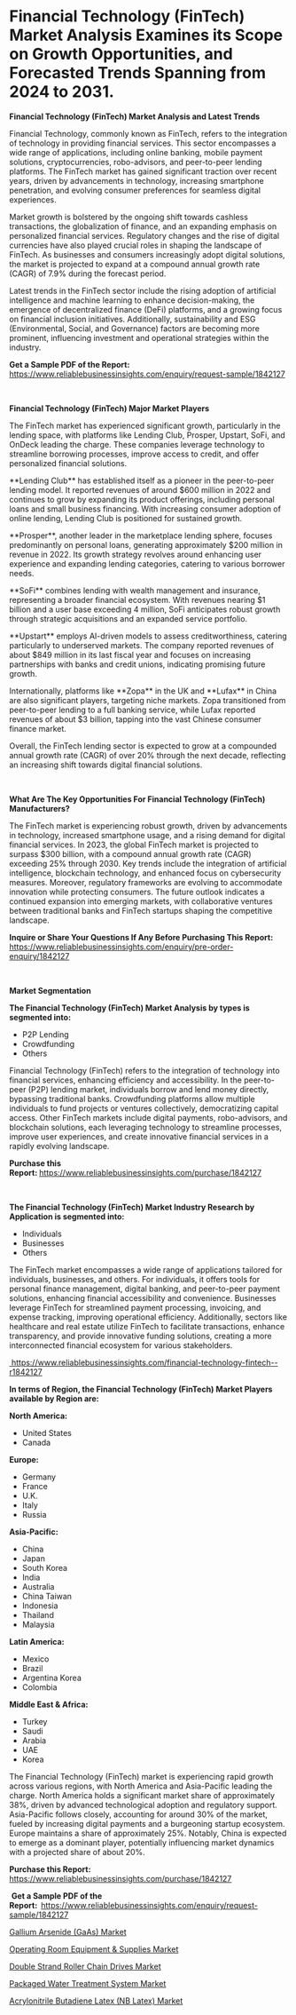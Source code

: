<p><h1>Financial Technology (FinTech) Market Analysis Examines its Scope on Growth Opportunities, and Forecasted Trends Spanning from 2024 to 2031.</h1></p><p><strong>Financial Technology (FinTech) Market Analysis and Latest Trends</strong></p>
<p><p>Financial Technology, commonly known as FinTech, refers to the integration of technology in providing financial services. This sector encompasses a wide range of applications, including online banking, mobile payment solutions, cryptocurrencies, robo-advisors, and peer-to-peer lending platforms. The FinTech market has gained significant traction over recent years, driven by advancements in technology, increasing smartphone penetration, and evolving consumer preferences for seamless digital experiences.</p><p>Market growth is bolstered by the ongoing shift towards cashless transactions, the globalization of finance, and an expanding emphasis on personalized financial services. Regulatory changes and the rise of digital currencies have also played crucial roles in shaping the landscape of FinTech. As businesses and consumers increasingly adopt digital solutions, the market is projected to expand at a compound annual growth rate (CAGR) of 7.9% during the forecast period.</p><p>Latest trends in the FinTech sector include the rising adoption of artificial intelligence and machine learning to enhance decision-making, the emergence of decentralized finance (DeFi) platforms, and a growing focus on financial inclusion initiatives. Additionally, sustainability and ESG (Environmental, Social, and Governance) factors are becoming more prominent, influencing investment and operational strategies within the industry.</p></p>
<p><strong>Get a Sample PDF of the Report:&nbsp;</strong> <a href="https://www.reliablebusinessinsights.com/enquiry/request-sample/1842127?utm_campaign=39&utm_medium=2&utm_source=Github&utm_content=ia&utm_term=30102024&utm_id=financial-technology-fintech">https://www.reliablebusinessinsights.com/enquiry/request-sample/1842127</a></p>
<p>&nbsp;</p>
<p><strong>Financial Technology (FinTech) Major Market Players</strong></p>
<p><p>The FinTech market has experienced significant growth, particularly in the lending space, with platforms like Lending Club, Prosper, Upstart, SoFi, and OnDeck leading the charge. These companies leverage technology to streamline borrowing processes, improve access to credit, and offer personalized financial solutions.</p><p>**Lending Club** has established itself as a pioneer in the peer-to-peer lending model. It reported revenues of around $600 million in 2022 and continues to grow by expanding its product offerings, including personal loans and small business financing. With increasing consumer adoption of online lending, Lending Club is positioned for sustained growth.</p><p>**Prosper**, another leader in the marketplace lending sphere, focuses predominantly on personal loans, generating approximately $200 million in revenue in 2022. Its growth strategy revolves around enhancing user experience and expanding lending categories, catering to various borrower needs.</p><p>**SoFi** combines lending with wealth management and insurance, representing a broader financial ecosystem. With revenues nearing $1 billion and a user base exceeding 4 million, SoFi anticipates robust growth through strategic acquisitions and an expanded service portfolio.</p><p>**Upstart** employs AI-driven models to assess creditworthiness, catering particularly to underserved markets. The company reported revenues of about $849 million in its last fiscal year and focuses on increasing partnerships with banks and credit unions, indicating promising future growth.</p><p>Internationally, platforms like **Zopa** in the UK and **Lufax** in China are also significant players, targeting niche markets. Zopa transitioned from peer-to-peer lending to a full banking service, while Lufax reported revenues of about $3 billion, tapping into the vast Chinese consumer finance market.</p><p>Overall, the FinTech lending sector is expected to grow at a compounded annual growth rate (CAGR) of over 20% through the next decade, reflecting an increasing shift towards digital financial solutions.</p></p>
<p>&nbsp;</p>
<p><strong>What Are The Key Opportunities For Financial Technology (FinTech) Manufacturers?</strong></p>
<p><p>The FinTech market is experiencing robust growth, driven by advancements in technology, increased smartphone usage, and a rising demand for digital financial services. In 2023, the global FinTech market is projected to surpass $300 billion, with a compound annual growth rate (CAGR) exceeding 25% through 2030. Key trends include the integration of artificial intelligence, blockchain technology, and enhanced focus on cybersecurity measures. Moreover, regulatory frameworks are evolving to accommodate innovation while protecting consumers. The future outlook indicates a continued expansion into emerging markets, with collaborative ventures between traditional banks and FinTech startups shaping the competitive landscape.</p></p>
<p><strong>Inquire or Share Your Questions If Any Before Purchasing This Report:</strong> <a href="https://www.reliablebusinessinsights.com/enquiry/pre-order-enquiry/1842127?utm_campaign=39&utm_medium=2&utm_source=Github&utm_content=ia&utm_term=30102024&utm_id=financial-technology-fintech">https://www.reliablebusinessinsights.com/enquiry/pre-order-enquiry/1842127</a></p>
<p>&nbsp;</p>
<p><strong>Market Segmentation</strong></p>
<p><strong>The Financial Technology (FinTech) Market Analysis by types is segmented into:</strong></p>
<p><ul><li>P2P Lending</li><li>Crowdfunding</li><li>Others</li></ul></p>
<p><p>Financial Technology (FinTech) refers to the integration of technology into financial services, enhancing efficiency and accessibility. In the peer-to-peer (P2P) lending market, individuals borrow and lend money directly, bypassing traditional banks. Crowdfunding platforms allow multiple individuals to fund projects or ventures collectively, democratizing capital access. Other FinTech markets include digital payments, robo-advisors, and blockchain solutions, each leveraging technology to streamline processes, improve user experiences, and create innovative financial services in a rapidly evolving landscape.</p></p>
<p><strong>Purchase this Report:&nbsp;</strong><a href="https://www.reliablebusinessinsights.com/purchase/1842127?utm_campaign=39&utm_medium=2&utm_source=Github&utm_content=ia&utm_term=30102024&utm_id=financial-technology-fintech">https://www.reliablebusinessinsights.com/purchase/1842127</a></p>
<p>&nbsp;</p>
<p><strong>The Financial Technology (FinTech) Market Industry Research by Application is segmented into:</strong></p>
<p><ul><li>Individuals</li><li>Businesses</li><li>Others</li></ul></p>
<p><p>The FinTech market encompasses a wide range of applications tailored for individuals, businesses, and others. For individuals, it offers tools for personal finance management, digital banking, and peer-to-peer payment solutions, enhancing financial accessibility and convenience. Businesses leverage FinTech for streamlined payment processing, invoicing, and expense tracking, improving operational efficiency. Additionally, sectors like healthcare and real estate utilize FinTech to facilitate transactions, enhance transparency, and provide innovative funding solutions, creating a more interconnected financial ecosystem for various stakeholders.</p></p>
<p><a href="https://www.reliablebusinessinsights.com/financial-technology-fintech--r1842127?utm_campaign=39&utm_medium=2&utm_source=Github&utm_content=ia&utm_term=30102024&utm_id=financial-technology-fintech">&nbsp;https://www.reliablebusinessinsights.com/financial-technology-fintech--r1842127</a></p>
<p><strong>In terms of Region, the Financial Technology (FinTech) Market Players available by Region are:</strong></p>
<p>
    <p> <strong> North America: </strong>
        <ul>
            <li>United States</li>
            <li>Canada</li>
        </ul>
        </p> 
    <p> <strong> Europe: </strong>
        <ul>
            <li>Germany</li>
            <li>France</li>
            <li>U.K.</li>
            <li>Italy</li>
            <li>Russia</li>
        </ul>
        </p> 
    <p> <strong> Asia-Pacific: </strong>
        <ul>
            <li>China</li>
            <li>Japan</li>
            <li>South Korea</li>
            <li>India</li>
            <li>Australia</li>
            <li>China Taiwan</li>
            <li>Indonesia</li>
            <li>Thailand</li>
            <li>Malaysia</li>
        </ul>
        </p> 
    <p> <strong> Latin America: </strong>
        <ul>
            <li>Mexico</li>
            <li>Brazil</li>
            <li>Argentina Korea</li>
            <li>Colombia</li>
        </ul>
        </p> 
    <p> <strong> Middle East & Africa: </strong>
        <ul>
            <li>Turkey</li>
            <li>Saudi</li>
            <li>Arabia</li>
            <li>UAE</li>
            <li>Korea</li>
        </ul>
    </p>
    </p>
<p><p>The Financial Technology (FinTech) market is experiencing rapid growth across various regions, with North America and Asia-Pacific leading the charge. North America holds a significant market share of approximately 38%, driven by advanced technological adoption and regulatory support. Asia-Pacific follows closely, accounting for around 30% of the market, fueled by increasing digital payments and a burgeoning startup ecosystem. Europe maintains a share of approximately 25%. Notably, China is expected to emerge as a dominant player, potentially influencing market dynamics with a projected share of about 20%.</p></p>
<p><strong>Purchase this Report: </strong><a href="https://www.reliablebusinessinsights.com/purchase/1842127?utm_campaign=39&utm_medium=2&utm_source=Github&utm_content=ia&utm_term=30102024&utm_id=financial-technology-fintech">https://www.reliablebusinessinsights.com/purchase/1842127</a></p>
<p>&nbsp;<strong>Get a Sample PDF of the Report:&nbsp;&nbsp;</strong><a href="https://www.reliablebusinessinsights.com/enquiry/request-sample/1842127?utm_campaign=39&utm_medium=2&utm_source=Github&utm_content=ia&utm_term=30102024&utm_id=financial-technology-fintech">https://www.reliablebusinessinsights.com/enquiry/request-sample/1842127</a></p>
<p><strong></strong></p>
<p><p><a href="https://github.com/mac1evjen/Market-Research-Report-List-1/blob/main/gallium-arsenide-gaas-market.md?utm_campaign=39&utm_medium=2&utm_source=Github&utm_content=ia&utm_term=30102024&utm_id=financial-technology-fintech">Gallium Arsenide (GaAs) Market</a></p><p><a href="https://www.linkedin.com/pulse/operating-room-equipment-supplies-industry-analysis-report-4xcbc?utm_campaign=39&utm_medium=2&utm_source=Github&utm_content=ia&utm_term=30102024&utm_id=financial-technology-fintech">Operating Room Equipment & Supplies Market</a></p><p><a href="https://issuu.com/reportprime-2/docs/double-strand-roller-chain-drives-m_fd6cfbc7432e23?utm_campaign=39&utm_medium=2&utm_source=Github&utm_content=ia&utm_term=30102024&utm_id=financial-technology-fintech">Double Strand Roller Chain Drives Market</a></p><p><a href="https://www.linkedin.com/pulse/strategic-market-insights-global-packaged-water-treatment-rddnf?utm_campaign=39&utm_medium=2&utm_source=Github&utm_content=ia&utm_term=30102024&utm_id=financial-technology-fintech">Packaged Water Treatment System Market</a></p><p><a href="https://github.com/hegwervaemeruk/Market-Research-Report-List-1/blob/main/acrylonitrile-butadiene-latex-nb-latex-market.md?utm_campaign=39&utm_medium=2&utm_source=Github&utm_content=ia&utm_term=30102024&utm_id=financial-technology-fintech">Acrylonitrile Butadiene Latex (NB Latex) Market</a></p></p>